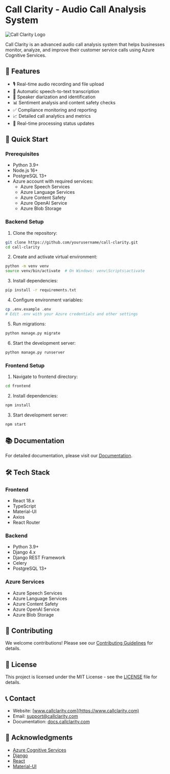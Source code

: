 # Call Clarity - Audio Call Analysis System

![Call Clarity Logo](frontend/public/logo.png)

Call Clarity is an advanced audio call analysis system that helps businesses monitor, analyze, and improve their customer service calls using Azure Cognitive Services.

## 🌟 Features

- 🎙️ Real-time audio recording and file upload
- 📝 Automatic speech-to-text transcription
- 🎯 Speaker diarization and identification
- 📊 Sentiment analysis and content safety checks
- ✅ Compliance monitoring and reporting
- 📈 Detailed call analytics and metrics
- 🔄 Real-time processing status updates

## 🚀 Quick Start

### Prerequisites

- Python 3.9+
- Node.js 16+
- PostgreSQL 13+
- Azure account with required services:
  - Azure Speech Services
  - Azure Language Services
  - Azure Content Safety
  - Azure OpenAI Service
  - Azure Blob Storage

### Backend Setup

1. Clone the repository:
```bash
git clone https://github.com/yourusername/call-clarity.git
cd call-clarity
```

2. Create and activate virtual environment:
```bash
python -m venv venv
source venv/bin/activate  # On Windows: venv\Scripts\activate
```

3. Install dependencies:
```bash
pip install -r requirements.txt
```

4. Configure environment variables:
```bash
cp .env.example .env
# Edit .env with your Azure credentials and other settings
```

5. Run migrations:
```bash
python manage.py migrate
```

6. Start the development server:
```bash
python manage.py runserver
```

### Frontend Setup

1. Navigate to frontend directory:
```bash
cd frontend
```

2. Install dependencies:
```bash
npm install
```

3. Start development server:
```bash
npm start
```

## 📚 Documentation

For detailed documentation, please visit our [Documentation](documentation.txt).

## 🛠️ Tech Stack

### Frontend
- React 18.x
- TypeScript
- Material-UI
- Axios
- React Router

### Backend
- Python 3.9+
- Django 4.x
- Django REST Framework
- Celery
- PostgreSQL 13+

### Azure Services
- Azure Speech Services
- Azure Language Services
- Azure Content Safety
- Azure OpenAI Service
- Azure Blob Storage

## 🤝 Contributing

We welcome contributions! Please see our [Contributing Guidelines](CONTRIBUTING.md) for details.

## 📝 License

This project is licensed under the MIT License - see the [LICENSE](LICENSE) file for details.

## 📞 Contact

- Website: [www.callclarity.com](https://www.callclarity.com)
- Email: support@callclarity.com
- Documentation: [docs.callclarity.com](https://docs.callclarity.com)

## 🙏 Acknowledgments

- [Azure Cognitive Services](https://azure.microsoft.com/en-us/services/cognitive-services/)
- [Django](https://www.djangoproject.com/)
- [React](https://reactjs.org/)
- [Material-UI](https://mui.com/)